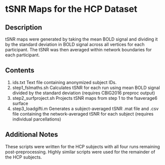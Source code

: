# tSNR Maps for the HCP Dataset

## Description
tSNR maps were generated by taking the mean BOLD signal and dividing it by the standard deviation in BOLD signal across all vertices for each participant. The tSNR was then averaged within network boundaries for each participant.

## Contents
1. ids.txt Text file containing anonymized subject IDs.
2. step1_fslmaths.sh Calculates tSNR for each run using mean BOLD signal divided by the standard deviation (requires CBIG2016 preproc output)
3. step2_surfproject.sh Projects tSNR maps from step 1 to the fsaverage6 surface
4. step3_loadgifti.m Generates a subject-averaged tSNR .mat file and .csv file containing the network-averaged tSNR for each subject (requires individual parcellations)

## Additional Notes

These scripts were written for the HCP subjects with all four runs remaining post-preprocessing. Highly similar scripts were used for the remainder of the HCP subjects.
